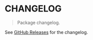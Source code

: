 # CHANGELOG

> Package changelog.

See [GitHub Releases](https://github.com/stdlib-js/ndarray-defaults/releases) for the changelog.